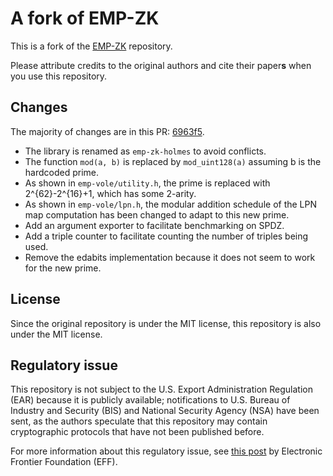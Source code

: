 # A fork of EMP-ZK

This is a fork of the [EMP-ZK](https://github.com/emp-toolkit/emp-zk) repository. 

Please attribute credits to the original authors and cite their paper**s** when you use this repository.

## Changes

The majority of changes are in this PR: [6963f5](https://github.com/ucb-holmes/emp-zk/commit/6963f52a3a932ff2374bbea52a39001c2dd2ee3b).

- The library is renamed as `emp-zk-holmes` to avoid conflicts.
- The function `mod(a, b)` is replaced by `mod_uint128(a)` assuming b is the hardcoded prime.
- As shown in `emp-vole/utility.h`, the prime is replaced with 2^{62}-2^{16}+1, which has some 2-arity. 
- As shown in `emp-vole/lpn.h`, the modular addition schedule of the LPN map computation has been changed to adapt to this new prime.
- Add an argument exporter to facilitate benchmarking on SPDZ.
- Add a triple counter to facilitate counting the number of triples being used.
- Remove the edabits implementation because it does not seem to work for the new prime.

## License

Since the original repository is under the MIT license, this repository is also under the MIT license.

## Regulatory issue

This repository is not subject to the U.S. Export Administration Regulation (EAR) because it is publicly available; notifications to U.S. Bureau of Industry and Security (BIS) and National Security Agency (NSA) have been sent, as the authors speculate that this repository may contain cryptographic protocols that have not been published before.

For more information about this regulatory issue, see [this post](https://www.eff.org/deeplinks/2019/08/us-export-controls-and-published-encryption-source-code-explained) by Electronic Frontier Foundation (EFF).
